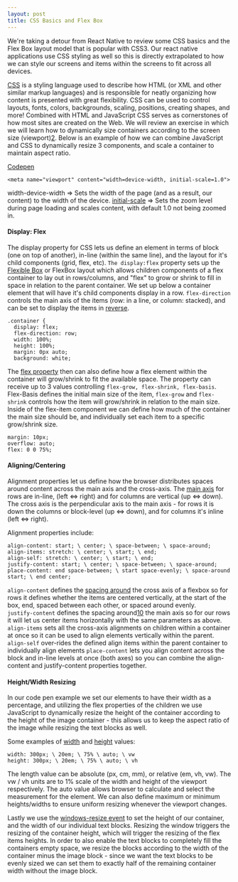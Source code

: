 ```yaml
---
layout: post
title: CSS Basics and Flex Box
---
```


We're taking a detour from React Native to review some CSS basics and the Flex Box layout model that is popular with CSS3.  Our react native applications use CSS styling as well so this is directly extrapolated to how we can style our screens and items within the screens to fit across all devices.  

[CSS][1] is a styling language used to describe how HTML (or XML and other similar markup languages) and is responsible for neatly organizing how content is presented with great flexibility.  CSS can be used to control layouts, fonts, colors, backgrounds, scaling, positions, creating shapes, and more!  Combined with HTML and JavaScript CSS serves as cornerstones of how most sites are created on the Web.  We will review an exercise in which we will learn how to dynamically size containers according to the screen size (viewport)[2].  Below is an example of how we can combine JavaScript and CSS to dynamically resize 3 components, and scale a container to maintain aspect ratio.

[Codepen][7]


```
<meta name="viewport" content="width=device-width, initial-scale=1.0">
```
width-device-width => Sets the width of the page (and as a result, our content) to the width of the device. 
[initial-scale][3] => Sets the zoom level during page loading and scales content, with default 1.0 not being zoomed in.


#### Display: Flex
The display property for CSS lets us define an element in terms of block (one on top of another), in-line (within the same line), and the layout for it's child components (grid, flex, etc).  ```The display:flex``` property sets up the [Flexible Box][4] or FlexBox layout which allows children components of a flex container to lay out in rows/columns, and "flex" to grow or shrink to fill in space in relation to the parent container.  We set up below a container element that will have it's child components display in a row.  ```flex-direction``` controls the main axis of the items (row: in a line, or column: stacked), and can be set to display the items in [reverse][6].



```
.container {
  display: flex;
  flex-direction: row;
  width: 100%;
  height: 100%;
  margin: 0px auto;
  background: white;
```

The [flex property][5] then can also define how a flex element within the container will grow/shrink to fit the available space.  The property can receive up to 3 values controlling ```flex-grow, flex-shrink, flex-basis```.  Flex-Basis defines the initial main size of the item, ```flex-grow``` and ```flex-shrink``` controls how the item will grow/shrink in relation to the main size.  Inside of the flex-item component we can define how much of the container the main size should be, and individually set each item to a specific grow/shrink size.  

```
margin: 10px;
overflow: auto;
flex: 0 0 75%;
```

#### Aligning/Centering 
Alignment properties let us define how the browser distributes spaces around content across the main axis and the cross-axis.  The [main axis][8] for rows are in-line, (left <=> right) and for columns are vertical (up <=> down).  The cross axis is the perpendicular axis to the main axis - for rows it is down the columns or block-level (up <=> down), and for columns it's inline (left <=> right).

Alignment properties include:

```
align-content: start; \ center; \ space-between; \ space-around;
align-items: stretch: \ center; \ start; \ end;
align-self: stretch: \ center; \ start; \ end;
justify-content: start; \ center; \ space-between; \ space-around;
place-content: end space-between; \ start space-evenly; \ space-around start; \ end center; 
```

```align-content``` defines the [spacing around][9] the cross axis of a flexbox so for rows it defines whether the items are centered vertically, at the start of the box, end, spaced between each other, or spaced around evenly.  
```justify-content``` defines the spacing around[10] the main axis so for our rows it will let us center items horizontally with the same parameters as above.
```align-items``` sets all the cross-axis alignments on children within a container at once so it can be used to align elements vertically within the parent.
```align-self``` over-rides the defined align items within the parent container to individually align elements
```place-content``` lets you align content across the block and in-line levels at once (both axes) so you can combine the align-content and justify-content properties together.

#### Height/Width Resizing
In our code pen example we set our elements to have their width as a percentage, and utilizing the flex properties of the children we use JavaScript to dynamically resize the height of the container according to the height of the image container - this allows us to keep the aspect ratio of the image while resizing the text blocks as well.  

Some examples of [width][10] and [height][11] values:

```
width: 300px; \ 20em; \ 75% \ auto; \ vw
height: 300px; \ 20em; \ 75% \ auto; \ vh
```

The length value can be absolute (px, cm, mm), or relative (em, vh, vw).  The vw / vh units are to 1% scale of the width and height of the viewport respectively.  The auto value allows browser to calculate and select the measurement for the element.  We can also define maximum or minimum heights/widths to ensure uniform resizing whenever the viewport changes.

Lastly we use the [windows-resize event][12] to set the height of our container, and the width of our individual text blocks.  Resizing the window triggers the resizing of the container height, which will trigger the resizing of the flex items heights.  In order to also enable the text blocks to completely fill the containers empty space, we resize the blocks according to the width of the container minus the image block - since we want the text blocks to be evenly sized we can set them to exactly half of the remaining container width without the image block.



[1]:https://en.wikipedia.org/wiki/CSS#CSS_3
[2]:https://www.w3schools.com/css/css_rwd_viewport.asp
[3]:https://dev.opera.com/articles/an-introduction-to-meta-viewport-and-viewport/#initial-scale
[4]:https://developer.mozilla.org/en-US/docs/Web/CSS/CSS_Flexible_Box_Layout
[5]:https://developer.mozilla.org/en-US/docs/Web/CSS/flex
[6]:https://developer.mozilla.org/en-US/docs/Web/CSS/flex-direction
[7]:https://codepen.io/thereisnoneo/pen/abWJMJo
[8]:https://developer.mozilla.org/en-US/docs/Glossary/Main_Axis
[9]:https://developer.mozilla.org/en-US/docs/Web/CSS/align-content
[10]:https://developer.mozilla.org/en-US/docs/Web/CSS/width
[11]:https://developer.mozilla.org/en-US/docs/Web/CSS/height
[12]:https://developer.mozilla.org/en-US/docs/Web/API/Window/resize_event
